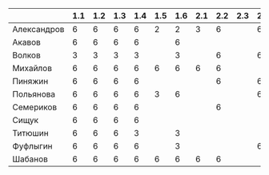 |           |1.1|1.2|1.3|1.4|1.5|1.6|2.1|2.2|2.3|2.4|2.5|3.1|3.2|3.3|4.1|4.2|4.3|4.4|4.5|5.1|5.2|5.3|5.4|
|-----------|---|---|---|---|---|---|---|---|---|---|---|---|---|---|---|---|---|---|---|---|---|---|---|
|Александров| 6 | 6 | 6 | 6 | 2 | 2 | 3 | 6 |   | 6 | 3 | 6 |   |   |   |   |   |   |   |   |   |   |   | 
|Акавов     | 6 | 6 | 6 | 6 |   | 6 |   |   |   |   |   |   |   |   |   |   |   |   |   |   |   |   |   |
|Волков     | 3 | 3 | 3 | 3 |   | 3 |   | 6 |   | 6 |   | 3 | 3 |   | 6 | 6 | 6 | 6 |   |   |   |   |   |
|Михайлов   | 6 | 6 | 6 | 6 | 6 | 6 | 6 | 6 |   |   |   | 3 |   |   | 6 | 6 | 3 |   |   | 6 |   |   |   |
|Пиняжин    | 6 | 6 | 6 | 6 |   |   |   | 6 |   | 6 |   | 6 | 3 | 3 | 6 | 6 | 3 |   |   | 6 |   |   |   |
|Польянова  | 6 | 6 | 6 | 6 | 3 | 6 |   |   |   | 6 |   |   |   |   |   |   |   |   |   |   |   |   |   |
|Семериков  | 6 | 6 | 6 | 6 |   |   |   | 6 |   |   |   | 6 | 6 | 3 | 6 | 6 | 6 | 6 | 6 |   | 6 |   | 6 |
|Сищук      | 6 | 6 | 6 | 6 |   |   |   |   |   |   |   |   |   |   |   |   |   |   |   |   |   |   |   |
|Титюшин    | 6 | 6 | 6 | 3 |   | 3 |   |   |   |   |   | 3 | 2 |   |   |   |   |   |   |   |   |   |   |
|Фуфлыгин   | 6 | 6 | 6 | 6 |   | 3 |   |   |   | 6 |   | 3 | 3 | 3 |   |   |   |   |   |   |   |   |   |
|Шабанов    | 6 | 6 | 6 | 6 | 6 | 6 | 6 | 6 |   |   |   |   |   |   |   |   |   |   |   | 6 | 6 |   |   |

